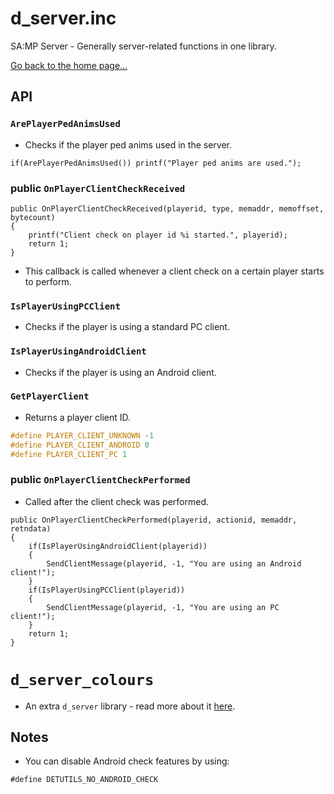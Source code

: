 # d_server.inc
SA:MP Server - Generally server-related functions in one library.

[Go back to the home page...](../README.md)
## API
### `ArePlayerPedAnimsUsed`
- Checks if the player ped anims used in the server.
```pawn
if(ArePlayerPedAnimsUsed()) printf("Player ped anims are used.");
```
### public `OnPlayerClientCheckReceived`
```pawn
public OnPlayerClientCheckReceived(playerid, type, memaddr, memoffset, bytecount)
{
	printf("Client check on player id %i started.", playerid);
	return 1;
}
```
- This callback is called whenever a client check on a certain player starts to perform.

### `IsPlayerUsingPCClient`
- Checks if the player is using a standard PC client.

### `IsPlayerUsingAndroidClient`
- Checks if the player is using an Android client.

### `GetPlayerClient`
- Returns a player client ID.

```c
#define PLAYER_CLIENT_UNKNOWN -1
#define PLAYER_CLIENT_ANDROID 0
#define PLAYER_CLIENT_PC 1
```
### public `OnPlayerClientCheckPerformed`
- Called after the client check was performed.
```pawn
public OnPlayerClientCheckPerformed(playerid, actionid, memaddr, retndata)
{
	if(IsPlayerUsingAndroidClient(playerid))
	{
		SendClientMessage(playerid, -1, "You are using an Android client!");
	}
	if(IsPlayerUsingPCClient(playerid))
	{
		SendClientMessage(playerid, -1, "You are using an PC client!");
	}
	return 1;
}
```

# `d_server_colours`
- An extra `d_server` library - read more about it [here](d_server_colours.inc).

## Notes
- You can disable Android check features by using:

```pawn
#define DETUTILS_NO_ANDROID_CHECK
```
